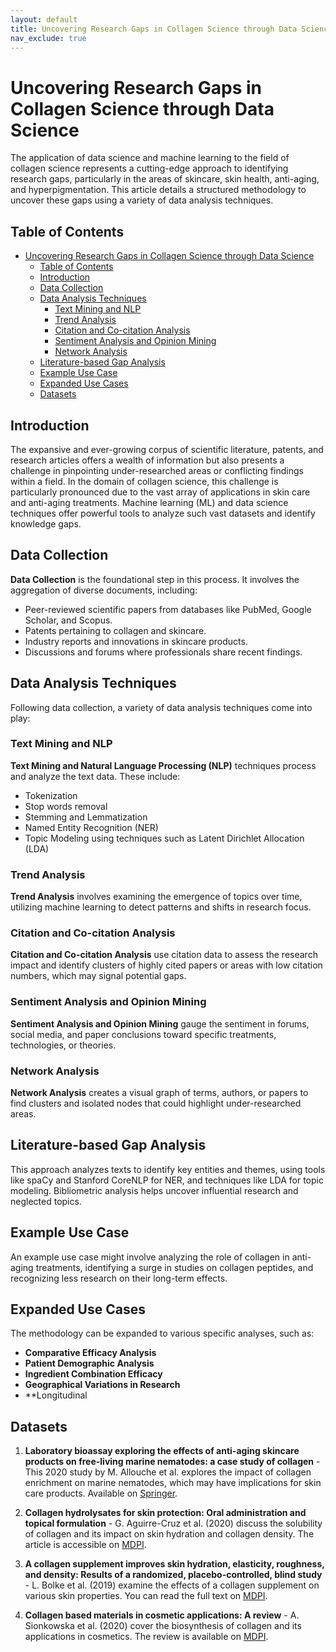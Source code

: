 ```yaml
---
layout: default
title: Uncovering Research Gaps in Collagen Science through Data Science
nav_exclude: true
---
```


# Uncovering Research Gaps in Collagen Science through Data Science

The application of data science and machine learning to the field of collagen science represents a cutting-edge approach to identifying research gaps, particularly in the areas of skincare, skin health, anti-aging, and hyperpigmentation. This article details a structured methodology to uncover these gaps using a variety of data analysis techniques.

## Table of Contents

- [Uncovering Research Gaps in Collagen Science through Data Science](#uncovering-research-gaps-in-collagen-science-through-data-science)
  - [Table of Contents](#table-of-contents)
  - [Introduction](#introduction)
  - [Data Collection](#data-collection)
  - [Data Analysis Techniques](#data-analysis-techniques)
    - [Text Mining and NLP](#text-mining-and-nlp)
    - [Trend Analysis](#trend-analysis)
    - [Citation and Co-citation Analysis](#citation-and-co-citation-analysis)
    - [Sentiment Analysis and Opinion Mining](#sentiment-analysis-and-opinion-mining)
    - [Network Analysis](#network-analysis)
  - [Literature-based Gap Analysis](#literature-based-gap-analysis)
  - [Example Use Case](#example-use-case)
  - [Expanded Use Cases](#expanded-use-cases)
  - [Datasets](#datasets)

<a name="introduction"></a>
## Introduction

The expansive and ever-growing corpus of scientific literature, patents, and research articles offers a wealth of information but also presents a challenge in pinpointing under-researched areas or conflicting findings within a field. In the domain of collagen science, this challenge is particularly pronounced due to the vast array of applications in skin care and anti-aging treatments. Machine learning (ML) and data science techniques offer powerful tools to analyze such vast datasets and identify knowledge gaps.

<a name="data-collection"></a>
## Data Collection

**Data Collection** is the foundational step in this process. It involves the aggregation of diverse documents, including:
- Peer-reviewed scientific papers from databases like PubMed, Google Scholar, and Scopus.
- Patents pertaining to collagen and skincare.
- Industry reports and innovations in skincare products.
- Discussions and forums where professionals share recent findings.

<a name="data-analysis-techniques"></a>
## Data Analysis Techniques

Following data collection, a variety of data analysis techniques come into play:

<a name="text-mining-and-nlp"></a>
### Text Mining and NLP

**Text Mining and Natural Language Processing (NLP)** techniques process and analyze the text data. These include:
- Tokenization
- Stop words removal
- Stemming and Lemmatization
- Named Entity Recognition (NER)
- Topic Modeling using techniques such as Latent Dirichlet Allocation (LDA)

<a name="trend-analysis"></a>
### Trend Analysis

**Trend Analysis** involves examining the emergence of topics over time, utilizing machine learning to detect patterns and shifts in research focus.

<a name="citation-and-co-citation-analysis"></a>
### Citation and Co-citation Analysis

**Citation and Co-citation Analysis** use citation data to assess the research impact and identify clusters of highly cited papers or areas with low citation numbers, which may signal potential gaps.

<a name="sentiment-analysis-and-opinion-mining"></a>
### Sentiment Analysis and Opinion Mining

**Sentiment Analysis and Opinion Mining** gauge the sentiment in forums, social media, and paper conclusions toward specific treatments, technologies, or theories.

<a name="network-analysis"></a>
### Network Analysis

**Network Analysis** creates a visual graph of terms, authors, or papers to find clusters and isolated nodes that could highlight under-researched areas.

<a name="literature-based-gap-analysis"></a>
## Literature-based Gap Analysis

This approach analyzes texts to identify key entities and themes, using tools like spaCy and Stanford CoreNLP for NER, and techniques like LDA for topic modeling. Bibliometric analysis helps uncover influential research and neglected topics.

<a name="example-use-case"></a>
## Example Use Case

An example use case might involve analyzing the role of collagen in anti-aging treatments, identifying a surge in studies on collagen peptides, and recognizing less research on their long-term effects.

<a name="expanded-use-cases"></a>
## Expanded Use Cases

The methodology can be expanded to various specific analyses, such as:
- **Comparative Efficacy Analysis**
- **Patient Demographic Analysis**
- **Ingredient Combination Efficacy**
- **Geographical Variations in Research**
- **Longitudinal


<a name="Datasets"></a>
## Datasets

1. **Laboratory bioassay exploring the effects of anti-aging skincare products on free-living marine nematodes: a case study of collagen** - This 2020 study by M. Allouche et al. explores the impact of collagen enrichment on marine nematodes, which may have implications for skin care products. Available on [Springer](https://link.springer.com/article/10.1007/s11356-020-07655-1).

2. **Collagen hydrolysates for skin protection: Oral administration and topical formulation** - G. Aguirre-Cruz et al. (2020) discuss the solubility of collagen and its impact on skin hydration and collagen density. The article is accessible on [MDPI](https://www.mdpi.com/2076-3921/9/2/181).

3. **A collagen supplement improves skin hydration, elasticity, roughness, and density: Results of a randomized, placebo-controlled, blind study** - L. Bolke et al. (2019) examine the effects of a collagen supplement on various skin properties. You can read the full text on [MDPI](https://www.mdpi.com/2072-6643/11/10/2494).

4. **Collagen based materials in cosmetic applications: A review** - A. Sionkowska et al. (2020) cover the biosynthesis of collagen and its applications in cosmetics. The review is available on [MDPI](https://www.mdpi.com/1996-1944/13/19/4217).